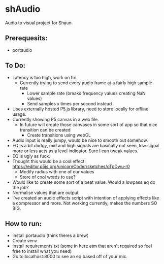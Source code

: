 # shAudio
Audio to visual project for Shaun. 

## Prerequesits:
- portaudio

## To Do:
- Latency is too high, work on fix
    - Currently trying to send every audio frame at a fairly high sample rate
        - Lower sample rate (breaks frequency values creating NaN values)
        - Send samples x times per second instead
- Uses externally hosted P5.js library, need to store locally for offline usage.
- Currently showing P5 canvas in a web file.
    - In future will create those canvases in some sort of app so that nice transition can be created
        - Create transitions using webGL
- Audio input is really jumpy, would be nice to smooth out somehow.
- EQ is a bit dodgy, mid and high signals are basically not seen, low signal more or less acts as a level indicator. Sure I can tweak values.
- EQ is ugly as fuck.
- Thought this would be a cool effect: https://editor.p5js.org/unicornCoder/sketches/oTpDwu-r0
    - Modify radius with one of our values
    - Store of cool words to use?
- Would like to create some sort of a beat value. Would a lowpass eq do the job?
- Normalise values that are output
- I've created an audio effects script with intention of applying effects like a compressor and more. Not working currently, makes the numbers SO BIG.

## How to run:
- Install portaudio (think theres a brew)
- Create venv
- Install requirements.txt (some in here atm that aren't required so feel free to install what you need)
- Go to localhost:8000 to see an eq based off of your mic.